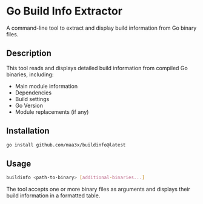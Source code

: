 # Go Build Info Extractor

A command-line tool to extract and display build information from Go binary files.

## Description

This tool reads and displays detailed build information from compiled Go binaries, including:

- Main module information
- Dependencies
- Build settings
- Go Version
- Module replacements (if any)

## Installation

```bash
go install github.com/maa3x/buildinfo@latest
```

## Usage

```bash
buildinfo <path-to-binary> [additional-binaries...]
```

The tool accepts one or more binary files as arguments and displays their build information in a formatted table.
